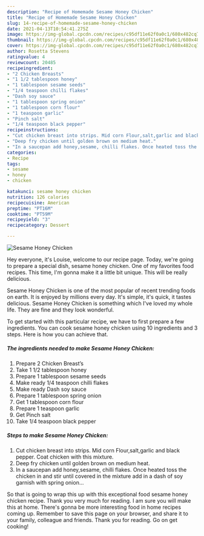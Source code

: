 ```yaml
---
description: "Recipe of Homemade Sesame Honey Chicken"
title: "Recipe of Homemade Sesame Honey Chicken"
slug: 14-recipe-of-homemade-sesame-honey-chicken
date: 2021-04-13T10:54:41.275Z
image: https://img-global.cpcdn.com/recipes/c95df11e62f0a0c1/680x482cq70/sesame-honey-chicken-recipe-main-photo.jpg
thumbnail: https://img-global.cpcdn.com/recipes/c95df11e62f0a0c1/680x482cq70/sesame-honey-chicken-recipe-main-photo.jpg
cover: https://img-global.cpcdn.com/recipes/c95df11e62f0a0c1/680x482cq70/sesame-honey-chicken-recipe-main-photo.jpg
author: Rosetta Stevens
ratingvalue: 4
reviewcount: 20485
recipeingredient:
- "2 Chicken Breasts"
- "1 1/2 tablespoon honey"
- "1 tablespoon sesame seeds"
- "1/4 teaspoon chilli flakes"
- "Dash soy sauce"
- "1 tablespoon spring onion"
- "1 tablespoon corn flour"
- "1 teaspoon garlic"
- "Pinch salt"
- "1/4 teaspoon black pepper"
recipeinstructions:
- "Cut chicken breast into strips. Mid corn Flour,salt,garlic and black pepper. Coat chicken with this mixture."
- "Deep fry chicken until golden brown on medium heat."
- "In a saucepan add honey,sesame, chilli flakes. Once heated toss the chicken in and stir until covered in the mixture add in a dash of soy garnish with spring onion..."
categories:
- Recipe
tags:
- sesame
- honey
- chicken

katakunci: sesame honey chicken 
nutrition: 126 calories
recipecuisine: American
preptime: "PT16M"
cooktime: "PT59M"
recipeyield: "3"
recipecategory: Dessert

---
```



![Sesame Honey Chicken](https://img-global.cpcdn.com/recipes/c95df11e62f0a0c1/680x482cq70/sesame-honey-chicken-recipe-main-photo.jpg)

Hey everyone, it's Louise, welcome to our recipe page. Today, we're going to prepare a special dish, sesame honey chicken. One of my favorites food recipes. This time, I'm gonna make it a little bit unique. This will be really delicious.

Sesame Honey Chicken is one of the most popular of recent trending foods on earth. It is enjoyed by millions every day. It's simple, it's quick, it tastes delicious. Sesame Honey Chicken is something which I've loved my whole life. They are fine and they look wonderful.




To get started with this particular recipe, we have to first prepare a few ingredients. You can cook sesame honey chicken using 10 ingredients and 3 steps. Here is how you can achieve that.

<!--inarticleads1-->

##### The ingredients needed to make Sesame Honey Chicken:

1. Prepare 2 Chicken Breast’s
1. Take 1 1/2 tablespoon honey
1. Prepare 1 tablespoon sesame seeds
1. Make ready 1/4 teaspoon chilli flakes
1. Make ready Dash soy sauce
1. Prepare 1 tablespoon spring onion
1. Get 1 tablespoon corn flour
1. Prepare 1 teaspoon garlic
1. Get Pinch salt
1. Take 1/4 teaspoon black pepper




<!--inarticleads2-->

##### Steps to make Sesame Honey Chicken:

1. Cut chicken breast into strips. Mid corn Flour,salt,garlic and black pepper. Coat chicken with this mixture.
1. Deep fry chicken until golden brown on medium heat.
1. In a saucepan add honey,sesame, chilli flakes. Once heated toss the chicken in and stir until covered in the mixture add in a dash of soy garnish with spring onion...




So that is going to wrap this up with this exceptional food sesame honey chicken recipe. Thank you very much for reading. I am sure you will make this at home. There's gonna be more interesting food in home recipes coming up. Remember to save this page on your browser, and share it to your family, colleague and friends. Thank you for reading. Go on get cooking!
